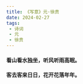 ```yaml
---
title: 《写意》元·徐贲
date: 2024-02-27
tags:
 - 诗词
 - 元
 - 徐贲
---
```

#### 看山看水独坐，听风听雨高眠。
#### 客去客来日日，花开花落年年。 